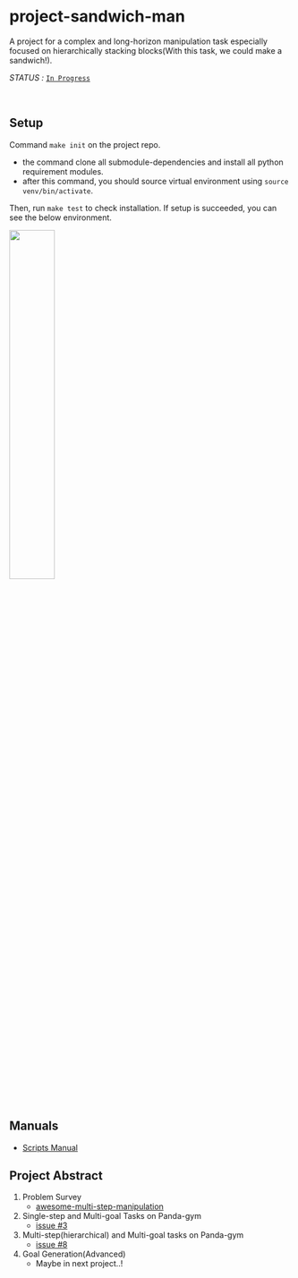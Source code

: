 # project-sandwich-man

A project for a complex and long-horizon manipulation task especially focused on hierarchically stacking blocks(With this task, we could make a sandwich!).

*STATUS :* [`In Progress`](https://github.com/ropiens/project-sandwich-man/projects/1)

</br>

## Setup

Command `make init` on the project repo.

- the command clone all submodule-dependencies and install all python requirement modules.
- after this command, you should source virtual environment using `source venv/bin/activate`.

Then, run `make test` to check installation. If setup is succeeded, you can see the below environment.

<img src = "https://user-images.githubusercontent.com/26274945/129780329-1aada415-089c-47a1-b79b-33e564b0d804.png" width="40%">

## Manuals
- [Scripts Manual](scripts/README.md)

## Project Abstract

1. Problem Survey
   - [awesome-multi-step-manipulation](https://github.com/ropiens/awesome-multi-step-manipulation)
2. Single-step and Multi-goal Tasks on Panda-gym
   - [issue #3](https://github.com/ropiens/project-sandwich-man/issues/3)
3. Multi-step(hierarchical) and Multi-goal tasks on Panda-gym
   - [issue #8](https://github.com/ropiens/project-sandwich-man/issues/8)
4. Goal Generation(Advanced)
   - Maybe in next project..!
